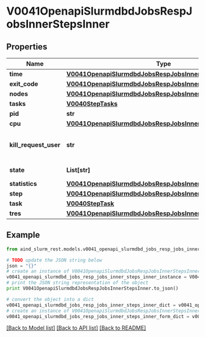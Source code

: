 # V0041OpenapiSlurmdbdJobsRespJobsInnerStepsInner


## Properties

Name | Type | Description | Notes
------------ | ------------- | ------------- | -------------
**time** | [**V0041OpenapiSlurmdbdJobsRespJobsInnerStepsInnerTime**](V0041OpenapiSlurmdbdJobsRespJobsInnerStepsInnerTime.md) |  | [optional] 
**exit_code** | [**V0041OpenapiSlurmdbdJobsRespJobsInnerExitCode**](V0041OpenapiSlurmdbdJobsRespJobsInnerExitCode.md) |  | [optional] 
**nodes** | [**V0041OpenapiSlurmdbdJobsRespJobsInnerStepsInnerNodes**](V0041OpenapiSlurmdbdJobsRespJobsInnerStepsInnerNodes.md) |  | [optional] 
**tasks** | [**V0040StepTasks**](V0040StepTasks.md) |  | [optional] 
**pid** | **str** | Process ID | [optional] 
**cpu** | [**V0041OpenapiSlurmdbdJobsRespJobsInnerStepsInnerCPU**](V0041OpenapiSlurmdbdJobsRespJobsInnerStepsInnerCPU.md) |  | [optional] 
**kill_request_user** | **str** | User ID that requested termination of the step | [optional] 
**state** | **List[str]** | Current state | [optional] 
**statistics** | [**V0041OpenapiSlurmdbdJobsRespJobsInnerStepsInnerStatistics**](V0041OpenapiSlurmdbdJobsRespJobsInnerStepsInnerStatistics.md) |  | [optional] 
**step** | [**V0041OpenapiSlurmdbdJobsRespJobsInnerStepsInnerStep**](V0041OpenapiSlurmdbdJobsRespJobsInnerStepsInnerStep.md) |  | [optional] 
**task** | [**V0040StepTask**](V0040StepTask.md) |  | [optional] 
**tres** | [**V0041OpenapiSlurmdbdJobsRespJobsInnerStepsInnerTres**](V0041OpenapiSlurmdbdJobsRespJobsInnerStepsInnerTres.md) |  | [optional] 

## Example

```python
from aind_slurm_rest.models.v0041_openapi_slurmdbd_jobs_resp_jobs_inner_steps_inner import V0041OpenapiSlurmdbdJobsRespJobsInnerStepsInner

# TODO update the JSON string below
json = "{}"
# create an instance of V0041OpenapiSlurmdbdJobsRespJobsInnerStepsInner from a JSON string
v0041_openapi_slurmdbd_jobs_resp_jobs_inner_steps_inner_instance = V0041OpenapiSlurmdbdJobsRespJobsInnerStepsInner.from_json(json)
# print the JSON string representation of the object
print V0041OpenapiSlurmdbdJobsRespJobsInnerStepsInner.to_json()

# convert the object into a dict
v0041_openapi_slurmdbd_jobs_resp_jobs_inner_steps_inner_dict = v0041_openapi_slurmdbd_jobs_resp_jobs_inner_steps_inner_instance.to_dict()
# create an instance of V0041OpenapiSlurmdbdJobsRespJobsInnerStepsInner from a dict
v0041_openapi_slurmdbd_jobs_resp_jobs_inner_steps_inner_form_dict = v0041_openapi_slurmdbd_jobs_resp_jobs_inner_steps_inner.from_dict(v0041_openapi_slurmdbd_jobs_resp_jobs_inner_steps_inner_dict)
```
[[Back to Model list]](../README.md#documentation-for-models) [[Back to API list]](../README.md#documentation-for-api-endpoints) [[Back to README]](../README.md)


